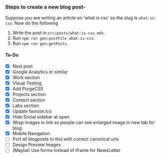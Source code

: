### Steps to create a new blog post-
Suppose you are writing an article on 'what is css' so the slug is `what-is-css`. Now do the following

1. Write the post in `src/posts/what-is-css.mdx`.
1. Run `npm run gen:postFile what-is-css`.
1. Run `npm run gen:getPosts`.

#### To-Do

* [x] Next post
* [x] Google Analytics or similar
* [x] Work section
* [x] Visual Testing
* [x] Add PurgeCSS
* [x] Projects section
* [x] Contact section
* [x] Labs section
* [x] Update favicon.ico
* [x] Hide Social sidebar at open
* [x] Wrap images in link so people can see enlarged image in new tab for blog
* [x] Mobile Navigation
* [ ] Port all blogposts to this with correct canonical urls
* [ ] Design Preview Images
* [ ] (Maybe) Use forms instead of iframe for NewsLetter

